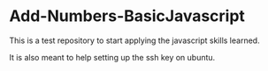 # Add-Numbers-BasicJavascript

This is a test repository to start applying the javascript skills learned.

It is also meant to help setting up the ssh key on ubuntu.